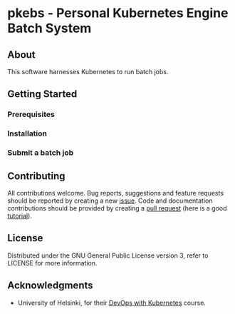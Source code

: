 # pkebs - Personal Kubernetes Engine Batch System

## About

This software harnesses Kubernetes to run batch jobs.

## Getting Started

### Prerequisites

### Installation

### Submit a batch job

## Contributing

All contributions welcome. Bug reports, suggestions and feature
requests should be reported by creating a new
[issue](https://github.com/ptrktn/pkebs/issues). Code and
documentation contributions should be provided by creating a [pull
request](https://github.com/ptrktn/pkebs/pulls) (here is a good
[tutorial](https://www.dataschool.io/how-to-contribute-on-github/)).

## License

Distributed under the GNU General Public License version 3, refer to
LICENSE for more information.

## Acknowledgments

* University of Helsinki, for their [DevOps with Kubernetes](https://devopswithkubernetes.com/) course.
